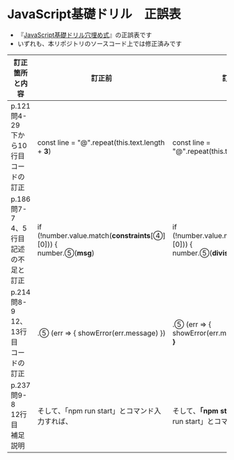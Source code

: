 # JavaScript基礎ドリル　正誤表

- 『[JavaScript基礎ドリル穴埋め式](https://www.ohmsha.co.jp/book/9784274226199/)』の正誤表です
- いずれも、本リポジトリのソースコード上では修正済みです

|訂正箇所と内容|訂正前|訂正後|
|----|----|----|
|p.121 問4-29　<br>下から10行目<br>コードの訂正 | const line = "@".repeat(this.text.length + **3**) | const line = "@".repeat(this.text.length + **2**) |
|p.186 問7-7　<br>4、5行目<br>記述の不足と訂正 | if (!number.value.match(**constraints**[④][0])) {<br>   number.⑤(**msg**)  | if (!number.value.match(**divisions**[④][0])) {<br>    number.⑤(**divisions[④][1]**) |
|p.214 問8-9　<br>12、13行目<br>コードの訂正 | .⑤ (err => { showError(err.message) }) | .⑤ (err => { showError(err.message) })<br>**}** |
|p.237 問9-8　<br>12行目<br>補足説明 | そして、「npm run start」とコマンド入力すれば、 | そして、**「npm start」あるいは**「npm run start」とコマンド入力すれば、 |

